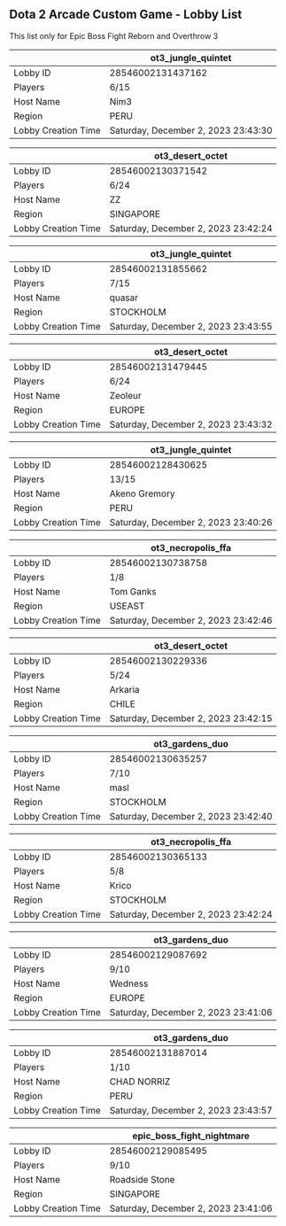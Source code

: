## Dota 2 Arcade Custom Game - Lobby List

This list only for Epic Boss Fight Reborn and Overthrow 3

|  | ot3_jungle_quintet |
| ------ | ------ |
| Lobby ID | 28546002131437162 |
| Players | 6/15 |
| Host Name | Nim3 |
| Region | PERU |
| Lobby Creation Time | Saturday, December 2, 2023 23:43:30 |


|  | ot3_desert_octet |
| ------ | ------ |
| Lobby ID | 28546002130371542 |
| Players | 6/24 |
| Host Name | ZZ |
| Region | SINGAPORE |
| Lobby Creation Time | Saturday, December 2, 2023 23:42:24 |


|  | ot3_jungle_quintet |
| ------ | ------ |
| Lobby ID | 28546002131855662 |
| Players | 7/15 |
| Host Name | quasar |
| Region | STOCKHOLM |
| Lobby Creation Time | Saturday, December 2, 2023 23:43:55 |


|  | ot3_desert_octet |
| ------ | ------ |
| Lobby ID | 28546002131479445 |
| Players | 6/24 |
| Host Name | Zeoleur |
| Region | EUROPE |
| Lobby Creation Time | Saturday, December 2, 2023 23:43:32 |


|  | ot3_jungle_quintet |
| ------ | ------ |
| Lobby ID | 28546002128430625 |
| Players | 13/15 |
| Host Name | Akeno Gremory |
| Region | PERU |
| Lobby Creation Time | Saturday, December 2, 2023 23:40:26 |


|  | ot3_necropolis_ffa |
| ------ | ------ |
| Lobby ID | 28546002130738758 |
| Players | 1/8 |
| Host Name | Tom Ganks |
| Region | USEAST |
| Lobby Creation Time | Saturday, December 2, 2023 23:42:46 |


|  | ot3_desert_octet |
| ------ | ------ |
| Lobby ID | 28546002130229336 |
| Players | 5/24 |
| Host Name | Arkaria |
| Region | CHILE |
| Lobby Creation Time | Saturday, December 2, 2023 23:42:15 |


|  | ot3_gardens_duo |
| ------ | ------ |
| Lobby ID | 28546002130635257 |
| Players | 7/10 |
| Host Name | masl |
| Region | STOCKHOLM |
| Lobby Creation Time | Saturday, December 2, 2023 23:42:40 |


|  | ot3_necropolis_ffa |
| ------ | ------ |
| Lobby ID | 28546002130365133 |
| Players | 5/8 |
| Host Name | Krico |
| Region | STOCKHOLM |
| Lobby Creation Time | Saturday, December 2, 2023 23:42:24 |


|  | ot3_gardens_duo |
| ------ | ------ |
| Lobby ID | 28546002129087692 |
| Players | 9/10 |
| Host Name | Wedness |
| Region | EUROPE |
| Lobby Creation Time | Saturday, December 2, 2023 23:41:06 |


|  | ot3_gardens_duo |
| ------ | ------ |
| Lobby ID | 28546002131887014 |
| Players | 1/10 |
| Host Name | CHAD NORRIZ |
| Region | PERU |
| Lobby Creation Time | Saturday, December 2, 2023 23:43:57 |


|  | epic_boss_fight_nightmare |
| ------ | ------ |
| Lobby ID | 28546002129085495 |
| Players | 9/10 |
| Host Name | Roadside Stone |
| Region | SINGAPORE |
| Lobby Creation Time | Saturday, December 2, 2023 23:41:06 |



